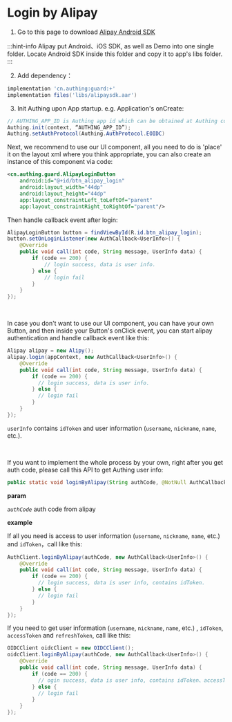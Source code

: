 # Login by Alipay

<LastUpdated/>

1. Go to this page to download [Alipay Android SDK](https://opendocs.alipay.com/open/54/104509)

:::hint-info
Alipay put Android、iOS SDK, as well as Demo into one single folder. Locate Android SDK inside this folder and copy it to app's libs folder.
:::

2. Add dependency：
```groovy
implementation 'cn.authing:guard:+'
implementation files('libs/alipaysdk.aar')
```

3. Init Authing upon App startup. e.g. Application's onCreate:
```java
// AUTHING_APP_ID is Authing app id which can be obtained at Authing console
Authing.init(context, “AUTHING_APP_ID”);
Authing.setAuthProtocol(Authing.AuthProtocol.EOIDC)
```

Next, we recommend to use our UI component, all you need to do is 'place' it on the layout xml where you think appropriate, you can also create an instance of this component via code:

```xml
<cn.authing.guard.AlipayLoginButton
    android:id="@+id/btn_alipay_login"
    android:layout_width="44dp"
    android:layout_height="44dp"
    app:layout_constraintLeft_toLeftOf="parent"
    app:layout_constraintRight_toRightOf="parent"/>
```

Then handle callback event after login:

```java
AlipayLoginButton button = findViewById(R.id.btn_alipay_login);
button.setOnLoginListener(new AuthCallback<UserInfo>() {
    @Override
    public void call(int code, String message, UserInfo data) {
      	if (code == 200) {
        	// login success, data is user info.
       	} else {
        	// login fail
      	}
    }
});
```

<br>

In case you don't want to use our UI component, you can have your own Button, and then inside your Button's onClick event, you can start alipay authentication and handle callback event like this:

```java
Alipay alipay = new Alipy();
alipay.login(appContext, new AuthCallback<UserInfo>() {
    @Override
    public void call(int code, String message, UserInfo data) {
        if (code == 200) {
          // login success, data is user info.
        } else {
          // login fail
        }
    }
});
```

`userInfo` contains  `idToken` and user information (`username`, `nickname`, `name`, etc.).

<br>

If you want to implement the whole process by your own, right after you get auth code, please call this API to get Authing user info:

```java
public static void loginByAlipay(String authCode, @NotNull AuthCallback<UserInfo> callback)
```

**param**

*`authCode`* auth code from alipay

**example**

If all you need is access to user information (`username`, `nickname`, `name`, etc.) and `idToken`，call like this:

```java
AuthClient.loginByAlipay(authCode, new AuthCallback<UserInfo>() {
    @Override
    public void call(int code, String message, UserInfo data) {
        if (code == 200) {
          // login success, data is user info, contains idToken.
        } else {
          // login fail
        }
    }
});
```

If you need to get user information (`username`, `nickname`, `name`, etc.) , `idToken`, `accessToken` and `refreshToken`, call like this:

```java
OIDCClient oidcClient = new OIDCClient();
oidcClient.loginByAlipay(authCode, new AuthCallback<UserInfo>() {
    @Override
    public void call(int code, String message, UserInfo data) {
        if (code == 200) {
          // ogin success, data is user info, contains idToken、accessToken and refreshToken.
        } else {
          // login fail
        }
    }
});
```

